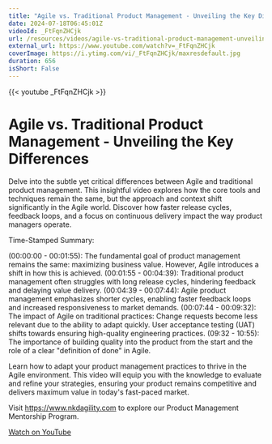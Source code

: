 ```yaml
---
title: "Agile vs. Traditional Product Management - Unveiling the Key Differences"
date: 2024-07-18T06:45:01Z
videoId: _FtFqnZHCjk
url: /resources/videos/agile-vs-traditional-product-management-unveiling-the-key-differences
external_url: https://www.youtube.com/watch?v=_FtFqnZHCjk
coverImage: https://i.ytimg.com/vi/_FtFqnZHCjk/maxresdefault.jpg
duration: 656
isShort: False
---
```


{{< youtube _FtFqnZHCjk >}}

# Agile vs. Traditional Product Management - Unveiling the Key Differences

Delve into the subtle yet critical differences between Agile and traditional product management. This insightful video explores how the core tools and techniques remain the same, but the approach and context shift significantly in the Agile world. Discover how faster release cycles, feedback loops, and a focus on continuous delivery impact the way product managers operate.

Time-Stamped Summary:

(00:00:00 - 00:01:55): The fundamental goal of product management remains the same: maximizing business value. However, Agile introduces a shift in how this is achieved.
(00:01:55 - 00:04:39): Traditional product management often struggles with long release cycles, hindering feedback and delaying value delivery.
(00:04:39 - 00:07:44): Agile product management emphasizes shorter cycles, enabling faster feedback loops and increased responsiveness to market demands.
(00:07:44 - 00:09:32): The impact of Agile on traditional practices:
Change requests become less relevant due to the ability to adapt quickly.
User acceptance testing (UAT) shifts towards ensuring high-quality engineering practices.
(09:32 - 10:55): The importance of building quality into the product from the start and the role of a clear "definition of done" in Agile.

Learn how to adapt your product management practices to thrive in the Agile environment. This video will equip you with the knowledge to evaluate and refine your strategies, ensuring your product remains competitive and delivers maximum value in today's fast-paced market.

Visit https://www.nkdagility.com to explore our Product Management Mentorship Program.

[Watch on YouTube](https://www.youtube.com/watch?v=_FtFqnZHCjk)
